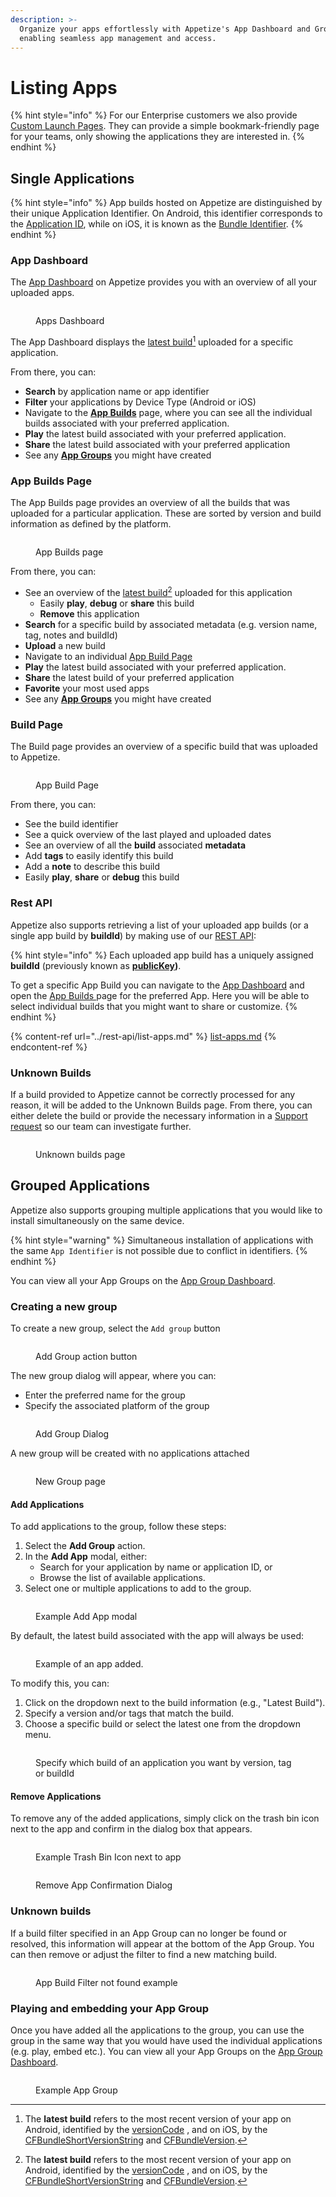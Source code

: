 ```yaml
---
description: >-
  Organize your apps effortlessly with Appetize's App Dashboard and Groups,
  enabling seamless app management and access.
---
```


# Listing Apps

{% hint style="info" %}
For our Enterprise customers we also provide [Custom Launch Pages](../features/custom-launch-pages.md). They can provide a simple bookmark-friendly page for your teams, only showing the applications they are interested in.
{% endhint %}

## Single Applications

{% hint style="info" %}
App builds hosted on Appetize are distinguished by their unique Application Identifier. On Android, this identifier corresponds to the [Application ID](https://developer.android.com/build/configure-app-module#set-application-id), while on iOS, it is known as the [Bundle Identifier](https://developer.apple.com/documentation/appstoreconnectapi/bundle\_ids).
{% endhint %}

### App Dashboard

The [App Dashboard](https://appetize.io/apps) on Appetize provides you with an overview of all your uploaded apps.

<figure><img src="../.gitbook/assets/image (25).png" alt=""><figcaption><p>Apps Dashboard</p></figcaption></figure>

The App Dashboard displays the [latest build](#user-content-fn-1)[^1] uploaded for a specific application. &#x20;

From there, you can:

* **Search** by application name or app identifier
* **Filter** your applications by Device Type (Android or iOS)
* Navigate to the [**App Builds**](listing-apps.md#app-builds-page) page, where you can see all the individual builds associated with your preferred application.
* **Play** the latest build associated with your preferred application.
* **Share** the latest build associated with your preferred application
* See any [**App Groups**](listing-apps.md#grouped-applications) you might have created

### App Builds Page

The App Builds page provides an overview of all the builds that was uploaded for a particular application. These are sorted by version and build information as defined by the platform.

<figure><img src="../.gitbook/assets/image (28).png" alt=""><figcaption><p>App Builds page</p></figcaption></figure>

From there, you can:

* See an overview of the [latest build](#user-content-fn-2)[^2] uploaded for this application
  * Easily **play**, **debug** or **share** this build
  * **Remove** this application
* **Search** for a specific build by associated metadata (e.g. version name, tag, notes and buildId)
* **Upload** a new build
* Navigate to an individual [App Build Page](listing-apps.md#app-build-page)
* **Play** the latest build associated with your preferred application.
* **Share** the latest build of your preferred application
* **Favorite** your most used apps
* See any [**App Groups**](listing-apps.md#grouped-applications) you might have created

### Build Page

The Build page provides an overview of a specific build that was uploaded to Appetize.

<figure><img src="../.gitbook/assets/image (27).png" alt=""><figcaption><p>App Build Page</p></figcaption></figure>

From there, you can:

* See the build identifier
* See a quick overview of the last played and uploaded dates
* See an overview of all the **build** associated **metadata**
* Add **tags** to easily identify this build
* Add a **note** to describe this build
* Easily **play**, **share** or **debug** this build

### Rest API

Appetize also supports retrieving a list of your uploaded app builds (or a single app build by **buildId**) by making use of our [REST API](broken-reference):

{% hint style="info" %}
Each uploaded app build has a uniquely assigned **buildId** (previously known as [**publicKey**](sharing-apps.md#public-key)**)**.

To get a specific App Build you can navigate to the [App Dashboard](https://appetize.io/apps) and open the [App Builds ](listing-apps.md#app-builds-page)page for the preferred App. Here you will be able to select individual builds that you might want to share or customize.
{% endhint %}

{% content-ref url="../rest-api/list-apps.md" %}
[list-apps.md](../rest-api/list-apps.md)
{% endcontent-ref %}

### Unknown Builds

If a build provided to Appetize cannot be correctly processed for any reason, it will be added to the Unknown Builds page. From there, you can either delete the build or provide the necessary information in a [Support request](https://appetize.io/support-request) so our team can investigate further.

<figure><img src="../.gitbook/assets/image (49).png" alt=""><figcaption><p>Unknown builds page</p></figcaption></figure>

## Grouped Applications

Appetize also supports grouping multiple applications that you would like to install simultaneously on the same device.

{% hint style="warning" %}
Simultaneous installation of applications with the same `App Identifier` is not possible due to conflict in identifiers.
{% endhint %}

You can view all your App Groups on the [App Group Dashboard](https://appetize.io/app-groups).

### Creating a new group

To create a new group, select the `Add group` button

<figure><img src="../.gitbook/assets/image (29).png" alt=""><figcaption><p>Add Group action button</p></figcaption></figure>

The new group dialog will appear, where you can:

* Enter the preferred name for the group
* Specify the associated platform of the group

<figure><img src="../.gitbook/assets/image (34).png" alt=""><figcaption><p>Add Group Dialog</p></figcaption></figure>

A new group will be created with no applications attached

<figure><img src="../.gitbook/assets/image (35).png" alt=""><figcaption><p>New Group page</p></figcaption></figure>

#### Add Applications

To add applications to the group, follow these steps:

1. Select the **Add Group** action.
2. In the **Add App** modal, either:
   * Search for your application by name or application ID, or
   * Browse the list of available applications.
3. Select one or multiple applications to add to the group.

<figure><img src="../.gitbook/assets/image (36).png" alt=""><figcaption><p>Example Add App modal</p></figcaption></figure>

By default, the latest build associated with the app will always be used:

<figure><img src="../.gitbook/assets/image (37).png" alt=""><figcaption><p>Example of an app added.</p></figcaption></figure>

To modify this, you can:

1. Click on the dropdown next to the build information (e.g., "Latest Build").
2. Specify a version and/or tags that match the build.
3. Choose a specific build or select the latest one from the dropdown menu.

<figure><img src="../.gitbook/assets/image (38).png" alt=""><figcaption><p>Specify which build of an application you want by version, tag or buildId</p></figcaption></figure>

#### Remove Applications

To remove any of the added applications, simply click on the trash bin icon next to the app and confirm in the dialog box that appears.

<figure><img src="../.gitbook/assets/image (41).png" alt=""><figcaption><p>Example Trash Bin Icon next to app</p></figcaption></figure>

<figure><img src="../.gitbook/assets/image (40).png" alt=""><figcaption><p>Remove App Confirmation Dialog</p></figcaption></figure>

### Unknown builds

If a build filter specified in an App Group can no longer be found or resolved, this information will appear at the bottom of the App Group. You can then remove or adjust the filter to find a new matching build.

<figure><img src="../.gitbook/assets/image (50).png" alt=""><figcaption><p>App Build Filter not found example </p></figcaption></figure>

### Playing and embedding your App Group

Once you have added all the applications to the group, you can use the group in the same way that you would have used the individual applications (e.g. play, embed etc.). You can view all your App Groups on the [App Group Dashboard](https://appetize.io/app-groups).

<figure><img src="../.gitbook/assets/image (39).png" alt=""><figcaption><p>Example App Group</p></figcaption></figure>



[^1]: The **latest build** refers to the most recent version of your app on Android, identified by the [versionCode](https://developer.android.com/studio/publish/versioning#versioningsettings) , and on iOS, by the [CFBundleShortVersionString](https://developer.apple.com/documentation/bundleresources/information\_property\_list/cfbundleshortversionstring) and [CFBundleVersion](https://developer.apple.com/documentation/bundleresources/information\_property\_list/cfbundleversion).

[^2]: The **latest build** refers to the most recent version of your app on Android, identified by the [versionCode](https://developer.android.com/studio/publish/versioning#versioningsettings) , and on iOS, by the [CFBundleShortVersionString](https://developer.apple.com/documentation/bundleresources/information\_property\_list/cfbundleshortversionstring) and [CFBundleVersion](https://developer.apple.com/documentation/bundleresources/information\_property\_list/cfbundleversion).
